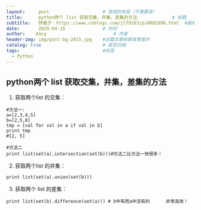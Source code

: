 ```yaml
---
layout:     post   				    # 使用的布局（不需要改）
title:      python两个 list 获取交集，并集，差集的方法				# 标题 
subtitle:   转载于：https://www.cnblogs.com/jlf0103/p/8882896.html  #副标题
date:       2020-04-15 				# 时间
author:    Ancy 						# 作者
header-img: img/post-bg-2015.jpg 	#这篇文章标题背景图片
catalog: true 						# 是否归档
tags:								#标签
  - Python
---
```


## python两个 list 获取交集，并集，差集的方法

1. 获取两个list 的交集：

```
#方法一:
a=[2,3,4,5]
b=[2,5,8]
tmp = [val for val in a if val in b]
print tmp
#[2, 5]

#方法二
print list(set(a).intersection(set(b)))#方法二比方法一快很多！
```

2. 获取两个list 的并集：

```
print list(set(a).union(set(b)))
```

3. 获取两个 list 的差集：

```
print list(set(b).difference(set(a))) # b中有而a中没有的      非常高效！
```
